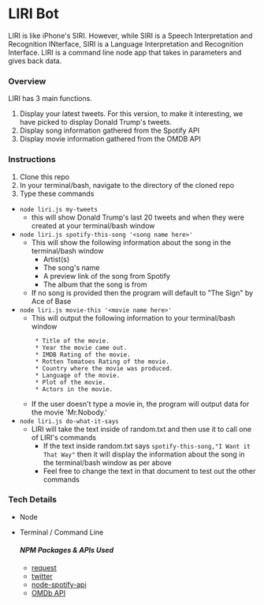 # LIRI Bot

LIRI is like iPhone's SIRI. However, while SIRI is a Speech Interpretation and Recognition INterface, SIRI is a Language Interpretation and Recognition Interface. LIRI is a command line node app that takes in parameters and gives back data.

### Overview
LIRI has 3 main functions. 
1. Display your latest tweets. For this version, to make it interesting, we have picked to display Donald Trump's tweets.
2. Display song information gathered from the Spotify API
3. Display movie information gathered from the OMDB API

### Instructions
1. Clone this repo
2. In your terminal/bash, navigate to the directory of the cloned repo
3. Type these commands
  * `node liri.js my-tweets`
    * this will show Donald Trump's last 20 tweets and when they were created at your terminal/bash window
  * `node liri.js spotify-this-song '<song name here>'`
    * This will show the following information about the song in the terminal/bash window
      * Artist(s)
      * The song's name
      * A preview link of the song from Spotify
      * The album that the song is from
    * If no song is provided then the program will default to "The Sign" by Ace of Base 
  * `node liri.js movie-this '<movie name here>'`
    * This will output the following information to your terminal/bash window
      ```
       * Title of the movie.
       * Year the movie came out.
       * IMDB Rating of the movie.
       * Rotten Tomatoes Rating of the movie.
       * Country where the movie was produced.
       * Language of the movie.
       * Plot of the movie.
       * Actors in the movie.
      ``` 
    * If the user doesn't type a movie in, the program will output data for the movie 'Mr.Nobody.'
  * `node liri.js do-what-it-says`
    * LIRI will take the text inside of random.txt and then use it to call one of LIRI's commands
      * If the text inside random.txt says `spotify-this-song,"I Want it That Way"` then it will display the information about the song in the terminal/bash window as per above
      * Feel free to change the text in that document to test out the other commands
     




### Tech Details
* Node
* Terminal / Command Line

  #### *NPM Packages & APIs Used*
  * [request](https://www.npmjs.com/package/request)
  * [twitter](https://www.npmjs.com/package/twitter)
  * [node-spotify-api](https://www.npmjs.com/package/node-spotify-api)
  * [OMDb API](http://www.omdbapi.com/)
